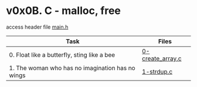 # v0x0B. C - malloc, free

access header file [main.h](./main.h)

|Task|Files|
|----|-----|
|0. Float like a butterfly, sting like a bee|[0-create_array.c](./0-create_array.c)|
|1. The woman who has no imagination has no wings|[1-strdup.c](./1-strdup.c)|

